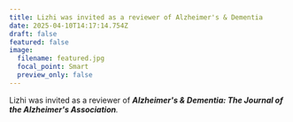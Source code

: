 ```yaml
---
title: Lizhi was invited as a reviewer of Alzheimer's & Dementia
date: 2025-04-10T14:17:14.754Z
draft: false
featured: false
image:
  filename: featured.jpg
  focal_point: Smart
  preview_only: false
---
```

Lizhi was invited as a reviewer of ***Alzheimer's & Dementia: The Journal of the Alzheimer's Association**.*